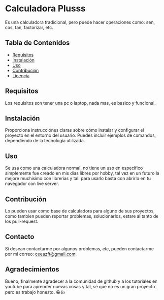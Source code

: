 # Calculadora Plusss

Es una calculadora tradicional, pero puede hacer operaciones como: sen, cos, tan, factorizar, etc. 

## Tabla de Contenidos

- [Requisitos](#requisitos)
- [Instalación](#instalación)
- [Uso](#uso)
- [Contribución](#contribución)
- [Licencia](#licencia)

## Requisitos

Los requisitos son tener una pc o laptop, nada mas, es basico y funcional.

## Instalación

Proporciona instrucciones claras sobre cómo instalar y configurar el proyecto en el entorno del usuario. Puedes incluir ejemplos de comandos, dependiendo de la tecnología utilizada.

## Uso

Se usa como una calculadora normal, no tiene un uso en especifico simplemente fue creado en mis dias libres por hobby, tal vez en un futuro la mejore muchisimo con librerias y tal.
para usarlo basta con abrirlo en tu navegador con live server.

## Contribución

Lo pueden usar como base de calculadora para alguno de sus proyectos, como tambien pueden reportar problemas, solucionarlos, estare al tanto de los pull-request.

## Contacto

Si desean contactarme por algunos problemas, etc, pueden contactarme por mi correo: ceeazft@gmail.com.

## Agradecimientos

Bueno, finalmente agradecer a la comunidad de github y a los tutoriales en youtube para aprender nuevas cosas y tal, se que no es un gran proyecto pero es trabajo honesto. 😀👍

